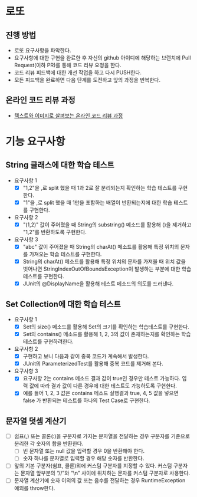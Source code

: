 # 로또
## 진행 방법
* 로또 요구사항을 파악한다.
* 요구사항에 대한 구현을 완료한 후 자신의 github 아이디에 해당하는 브랜치에 Pull Request(이하 PR)를 통해 코드 리뷰 요청을 한다.
* 코드 리뷰 피드백에 대한 개선 작업을 하고 다시 PUSH한다.
* 모든 피드백을 완료하면 다음 단계를 도전하고 앞의 과정을 반복한다.

## 온라인 코드 리뷰 과정
* [텍스트와 이미지로 살펴보는 온라인 코드 리뷰 과정](https://github.com/next-step/nextstep-docs/tree/master/codereview)

# 기능 요구사항
## String 클래스에 대한 학습 테스트
- 요구사항 1
  - [x] "1,2"을 ,로 split 했을 때 1과 2로 잘 분리되는지 확인하는 학습 테스트를 구현한다.
  - [x] "1"을 ,로 split 했을 때 1만을 포함하는 배열이 반환되는지에 대한 학습 테스트를 구현한다.
- 요구사항 2
  - [x] "(1,2)" 값이 주어졌을 때 String의 substring() 메소드를 활용해 ()을 제거하고 "1,2"를 반환하도록 구현한다.
- 요구사항 3
  - [x] "abc" 값이 주어졌을 때 String의 charAt() 메소드를 활용해 특정 위치의 문자를 가져오는 학습 테스트를 구현한다.
  - [x] String의 charAt() 메소드를 활용해 특정 위치의 문자를 가져올 때 위치 값을 벗어나면 StringIndexOutOfBoundsException이 발생하는 부분에 대한 학습 테스트를 구현한다.
  - [x] JUnit의 @DisplayName을 활용해 테스트 메소드의 의도를 드러낸다.

## Set Collection에 대한 학습 테스트
- 요구사항 1
  - [x] Set의 size() 메소드를 활용해 Set의 크기를 확인하는 학습테스트를 구현한다.
  - [x] Set의 contains() 메소드를 활용해 1, 2, 3의 값이 존재하는지를 확인하는 학습테스트를 구현하려한다.
- 요구사항 2
  - [x] 구현하고 보니 다음과 같이 중복 코드가 계속해서 발생한다.
  - [x] JUnit의 ParameterizedTest를 활용해 중복 코드를 제거해 본다.
- 요구사항 3
  - [x] 요구사항 2는 contains 메소드 결과 값이 true인 경우만 테스트 가능하다. 입력 값에 따라 결과 값이 다른 경우에 대한 테스트도 가능하도록 구현한다.
  - [x] 예를 들어 1, 2, 3 값은 contains 메소드 실행결과 true, 4, 5 값을 넣으면 false 가 반환되는 테스트를 하나의 Test Case로 구현한다.

## 문자열 덧셈 계산기
- [ ] 쉼표(,) 또는 콜론(:)을 구분자로 가지는 문자열을 전달하는 경우 구분자를 기준으로 분리한 각 숫자의 합을 반환한다.
  - [ ] 빈 문자열 또는 null 값을 입력할 경우 0을 반환해야 한다.
  - [ ] 숫자 하나를 문자열로 입력할 경우 해당 숫자를 반환한다.
- [ ] 앞의 기본 구분자(쉼표, 콜론)외에 커스텀 구분자를 지정할 수 있다. 커스텀 구분자는 문자열 앞부분의 “//”와 “\n” 사이에 위치하는 문자를 커스텀 구분자로 사용한다.
- [ ] 문자열 계산기에 숫자 이외의 값 또는 음수를 전달하는 경우 RuntimeException 예외를 throw한다.